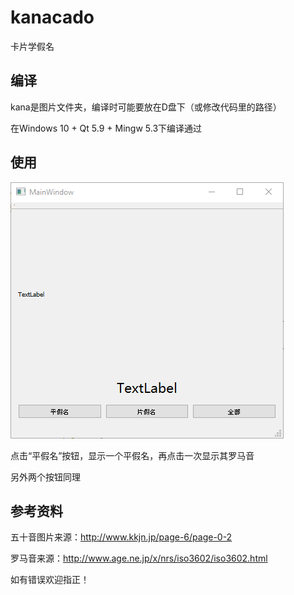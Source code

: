 # kanacado

 卡片学假名

## 编译

kana是图片文件夹，编译时可能要放在D盘下（或修改代码里的路径）

在Windows 10 + Qt 5.9 + Mingw 5.3下编译通过

## 使用

![mainwindow](mainwindow.png)

点击“平假名”按钮，显示一个平假名，再点击一次显示其罗马音

另外两个按钮同理

## 参考资料

五十音图片来源：http://www.kkjn.jp/page-6/page-0-2

罗马音来源：http://www.age.ne.jp/x/nrs/iso3602/iso3602.html

如有错误欢迎指正！

